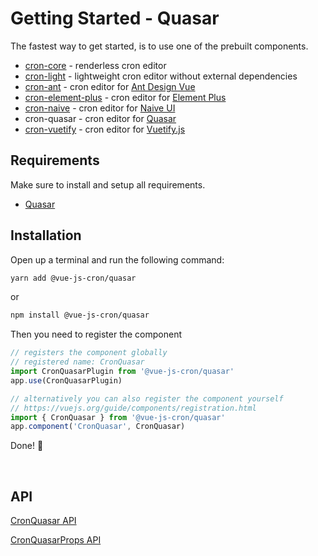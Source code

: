 <!-- Generated file -->
# Getting Started - Quasar

The fastest way to get started, is to use one of the prebuilt components.
- [cron-core](./getting-started-core) - renderless cron editor
- [cron-light](./getting-started-light) - lightweight cron editor without external dependencies
- [cron-ant](./getting-started-ant) - cron editor for [Ant Design Vue](https://antdv.com/)
- [cron-element-plus](./getting-started-element-plus) - cron editor for [Element Plus](https://element-plus.org/en-US/)
- [cron-naive](./getting-started-naive-ui) - cron editor for [Naive UI](https://www.naiveui.com)
- cron-quasar - cron editor for [Quasar](https://quasar.dev/)
- [cron-vuetify](./getting-started-vuetify) - cron editor for [Vuetify.js](https://next.vuetifyjs.com/en/)
## Requirements

Make sure to install and setup all requirements.
- [Quasar](https://quasar.dev/start)

## Installation

Open up a terminal and run the following command:

```bash 
yarn add @vue-js-cron/quasar
```
or

```bash 
npm install @vue-js-cron/quasar
```

Then you need to register the component

```js
// registers the component globally
// registered name: CronQuasar
import CronQuasarPlugin from '@vue-js-cron/quasar'
app.use(CronQuasarPlugin)

// alternatively you can also register the component yourself
// https://vuejs.org/guide/components/registration.html
import { CronQuasar } from '@vue-js-cron/quasar'
app.component('CronQuasar', CronQuasar)
```

Done! 🚀

<br />

## API


[CronQuasar API](https://abichinger.github.io/vue-js-cron/typedoc/classes/_vue_js_cron_quasar.CronQuasar)

[CronQuasarProps API](https://abichinger.github.io/vue-js-cron/typedoc/interfaces/_vue_js_cron_quasar.CronQuasarProps)


